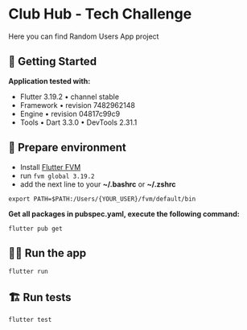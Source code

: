 # Club Hub - Tech Challenge

Here you can find Random Users App project

## 🚀 Getting Started

**Application tested with:**

- Flutter 3.19.2 • channel stable
- Framework • revision 7482962148
- Engine • revision 04817c99c9
- Tools • Dart 3.3.0 • DevTools 2.31.1

## 🚧 Prepare environment

- Install [Flutter FVM](https://fvm.app/documentation/getting-started/installation)
- run `fvm global 3.19.2`
- add the next line to your **~/.bashrc** or **~/.zshrc**
```
export PATH=$PATH:/Users/{YOUR_USER}/fvm/default/bin
``` 
**Get all packages in pubspec.yaml, execute the following command:**
```
flutter pub get
```
## 🏃🏻 Run the app
```
flutter run
```

## 🏗️ Run tests
```
flutter test
```

